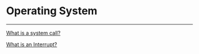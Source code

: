 # Operating System

---

[What is a system call?](./systemCall.md)

[What is an Interrupt?](./interrupt.md)
